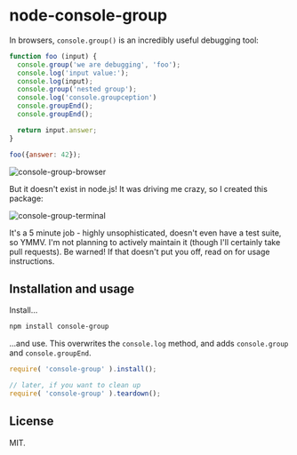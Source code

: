 # node-console-group

In browsers, `console.group()` is an incredibly useful debugging tool:

```js
function foo (input) {
  console.group('we are debugging', 'foo');
  console.log('input value:');
  console.log(input);
  console.group('nested group');
  console.log('console.groupception')
  console.groupEnd();
  console.groupEnd();

  return input.answer;
}

foo({answer: 42});
```

![console-group-browser](https://cloud.githubusercontent.com/assets/1162160/7666720/72819c7a-fbbd-11e4-928f-a7b65586c077.png)

But it doesn't exist in node.js! It was driving me crazy, so I created this package:

![console-group-terminal](https://cloud.githubusercontent.com/assets/1162160/7666721/7284b91e-fbbd-11e4-82a1-47ba4522a285.png)

It's a 5 minute job - highly unsophisticated, doesn't even have a test suite, so YMMV. I'm not planning to actively maintain it (though I'll certainly take pull requests). Be warned! If that doesn't put you off, read on for usage instructions.

## Installation and usage

Install...

```bash
npm install console-group
```

...and use. This overwrites the `console.log` method, and adds `console.group` and `console.groupEnd`.

```js
require( 'console-group' ).install();

// later, if you want to clean up
require( 'console-group' ).teardown();
```


## License

MIT.
